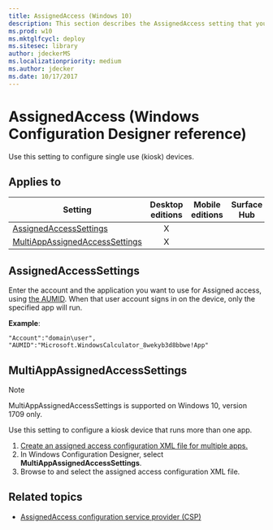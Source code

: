 ```yaml
---
title: AssignedAccess (Windows 10)
description: This section describes the AssignedAccess setting that you can configure in provisioning packages for Windows 10 using Windows Configuration Designer.
ms.prod: w10
ms.mktglfcycl: deploy
ms.sitesec: library
author: jdeckerMS
ms.localizationpriority: medium
ms.author: jdecker
ms.date: 10/17/2017
---
```


# AssignedAccess (Windows Configuration Designer reference)

Use this setting to configure single use (kiosk) devices.

## Applies to

| Setting | Desktop editions | Mobile editions | Surface Hub | HoloLens | IoT Core |
| --- | :---: | :---: | :---: | :---: | :---: |
| [AssignedAccessSettings](#assignedaccesssettings)  | X |  |  | X |  |
| [MultiAppAssignedAccessSettings](#multiappassignedaccesssettings) | X |  |  |  |  |


## AssignedAccessSettings

Enter the account and the application you want to use for Assigned access, using [the AUMID](https://msdn.microsoft.com/windows/hardware/commercialize/customize/enterprise/find-the-application-user-model-id-of-an-installed-app). When that user account signs in on the device, only the specified app will run. 

**Example**:

```
"Account":"domain\user", "AUMID":"Microsoft.WindowsCalculator_8wekyb3d8bbwe!App"
```

## MultiAppAssignedAccessSettings

>[!NOTE]
>MultiAppAssignedAccessSettings is supported on Windows 10, version 1709 only.

Use this setting to configure a kiosk device that runs more than one app.

1. [Create an assigned access configuration XML file for multiple apps.](../lock-down-windows-10-to-specific-apps.md)
2. In Windows Configuration Designer, select **MultiAppAssignedAccessSettings**.
3. Browse to and select the assigned access configuration XML file.

## Related topics

- [AssignedAccess configuration service provider (CSP)](https://msdn.microsoft.com/windows/hardware/commercialize/customize/mdm/assignedaccess-csp)